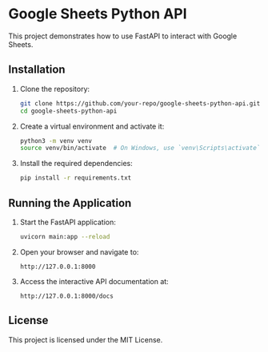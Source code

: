 # Google Sheets Python API

This project demonstrates how to use FastAPI to interact with Google Sheets.

## Installation

1. Clone the repository:
    ```bash
    git clone https://github.com/your-repo/google-sheets-python-api.git
    cd google-sheets-python-api
    ```

2. Create a virtual environment and activate it:
    ```bash
    python3 -m venv venv
    source venv/bin/activate  # On Windows, use `venv\Scripts\activate`
    ```

3. Install the required dependencies:
    ```bash
    pip install -r requirements.txt
    ```

## Running the Application

1. Start the FastAPI application:
    ```bash
    uvicorn main:app --reload
    ```

2. Open your browser and navigate to:
    ```
    http://127.0.0.1:8000
    ```

3. Access the interactive API documentation at:
    ```
    http://127.0.0.1:8000/docs
    ```

## License

This project is licensed under the MIT License.
